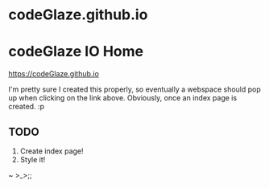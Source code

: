 # codeGlaze.github.io

codeGlaze IO Home
=================

https://codeGlaze.github.io

I'm pretty sure I created this properly, so eventually a webspace should pop up when clicking on the link above.
Obviously, once an index page is created. :p

## TODO
1. Create index page!
2. Style it!

~ \>_>;;
